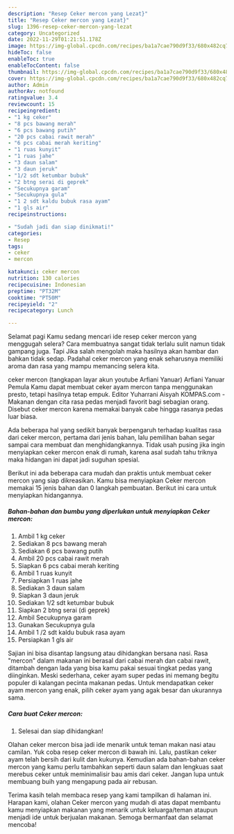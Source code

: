 ```yaml
---
description: "Resep Ceker mercon yang Lezat}"
title: "Resep Ceker mercon yang Lezat}"
slug: 1396-resep-ceker-mercon-yang-lezat
category: Uncategorized
date: 2022-11-29T01:21:51.178Z
image: https://img-global.cpcdn.com/recipes/ba1a7cae790d9f33/680x482cq70/ceker-mercon-foto-resep-utama.jpg
hideToc: false
enableToc: true
enableTocContent: false
thumbnail: https://img-global.cpcdn.com/recipes/ba1a7cae790d9f33/680x482cq70/ceker-mercon-foto-resep-utama.jpg
cover: https://img-global.cpcdn.com/recipes/ba1a7cae790d9f33/680x482cq70/ceker-mercon-foto-resep-utama.jpg
author: Admin
authorAv: notfound
ratingvalue: 3.4
reviewcount: 15
recipeingredient:
- "1 kg ceker"
- "8 pcs bawang merah"
- "6 pcs bawang putih"
- "20 pcs cabai rawit merah"
- "6 pcs cabai merah keriting"
- "1 ruas kunyit"
- "1 ruas jahe"
- "3 daun salam"
- "3 daun jeruk"
- "1/2 sdt ketumbar bubuk"
- "2 btng serai di geprek"
- "Secukupnya garam"
- "Secukupnya gula"
- "1 2 sdt kaldu bubuk rasa ayam"
- "1 gls air"
recipeinstructions:

- "Sudah jadi dan siap dinikmati!"
categories:
- Resep
tags:
- ceker
- mercon

katakunci: ceker mercon 
nutrition: 130 calories
recipecuisine: Indonesian
preptime: "PT32M"
cooktime: "PT50M"
recipeyield: "2"
recipecategory: Lunch

---
```



Selamat pagi Kamu sedang mencari ide resep ceker mercon yang menggugah selera? Cara membuatnya sangat tidak terlalu sulit namun tidak gampang juga. Tapi Jika salah mengolah maka hasilnya akan hambar dan bahkan tidak sedap. Padahal ceker mercon yang enak seharusnya memiliki aroma dan rasa yang mampu memancing selera kita.


ceker mercon (tangkapan layar akun youtube Arfiani Yanuar) Arfiani Yanuar Pemula Kamu dapat membuat ceker ayam mercon tanpa menggunakan presto, tetapi hasilnya tetap empuk. Editor Yuharrani Aisyah KOMPAS.com - Makanan dengan cita rasa pedas menjadi favorit bagi sebagian orang. Disebut ceker mercon karena memakai banyak cabe hingga rasanya pedas luar biasa.

Ada beberapa hal yang sedikit banyak berpengaruh terhadap kualitas rasa dari ceker mercon, pertama dari jenis bahan, lalu pemilihan bahan segar sampai cara membuat dan menghidangkannya. Tidak usah pusing jika ingin menyiapkan ceker mercon enak di rumah, karena asal sudah tahu triknya maka hidangan ini dapat jadi suguhan spesial.


Berikut ini ada beberapa cara mudah dan praktis untuk membuat ceker mercon yang siap dikreasikan. Kamu bisa menyiapkan Ceker mercon memakai 15 jenis bahan dan 0 langkah pembuatan. Berikut ini cara untuk menyiapkan hidangannya.

<!--inarticleads1-->

##### Bahan-bahan dan bumbu yang diperlukan untuk menyiapkan Ceker mercon:

1. Ambil 1 kg ceker
1. Sediakan 8 pcs bawang merah
1. Sediakan 6 pcs bawang putih
1. Ambil 20 pcs cabai rawit merah
1. Siapkan 6 pcs cabai merah keriting
1. Ambil 1 ruas kunyit
1. Persiapkan 1 ruas jahe
1. Sediakan 3 daun salam
1. Siapkan 3 daun jeruk
1. Sediakan 1/2 sdt ketumbar bubuk
1. Siapkan 2 btng serai (di geprek)
1. Ambil Secukupnya garam
1. Gunakan Secukupnya gula
1. Ambil 1 /2 sdt kaldu bubuk rasa ayam
1. Persiapkan 1 gls air


Sajian ini bisa disantap langsung atau dihidangkan bersana nasi. Rasa &#34;mercon&#34; dalam makanan ini berasal dari cabai merah dan cabai rawit, ditambah dengan lada yang bisa kamu pakai sesuai tingkat pedas yang diinginkan. Meski sederhana, ceker ayam super pedas ini memang begitu populer di kalangan pecinta makanan pedas. Untuk mendapatkan ceker ayam mercon yang enak, pilih ceker ayam yang agak besar dan ukurannya sama. 

<!--inarticleads2-->

##### Cara buat Ceker mercon:


1. Selesai dan siap dihidangkan!

Olahan ceker mercon bisa jadi ide menarik untuk teman makan nasi atau camilan. Yuk coba resep ceker mercon di bawah ini. Lalu, pastikan ceker ayam telah bersih dari kulit dan kukunya. Kemudian ada bahan-bahan ceker mercon yang kamu perlu tambahkan seperti daun salam dan lengkuas saat merebus ceker untuk meminimalisir bau amis dari ceker. Jangan lupa untuk membuang buih yang mengapung pada air rebusan. 

Terima kasih telah membaca resep yang kami tampilkan di halaman ini. Harapan kami, olahan Ceker mercon yang mudah di atas dapat membantu kamu menyiapkan makanan yang menarik untuk keluarga/teman ataupun menjadi ide untuk berjualan makanan. Semoga bermanfaat dan selamat mencoba!
